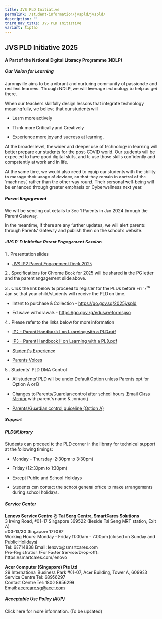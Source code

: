 ```yaml
---
title: JVS PLD Initiative
permalink: /student-information/jvspld/jvspld/
description: ""
third_nav_title: JVS PLD Initiative
variant: tiptap
---
```

<h2>JVS PLD Initiative 2025</h2>
<h4>A Part of the National Digital Literacy Programme (NDLP)</h4>
<h5>Our Vision for Learning</h5>
<p>Jurongville aims to be a vibrant and nurturing community of passionate
and resilient learners. Through NDLP, we will leverage technology to help
us get there.</p>
<p>When our teachers skillfully design lessons that integrate technology
meaningfully, we believe that our students will&nbsp;</p>
<ul data-tight="true" class="tight">
<li>
<p>Learn more actively</p>
</li>
<li>
<p>Think more Critically and Creatively</p>
</li>
<li>
<p>Experience more joy and success at learning.</p>
</li>
</ul>
<p>At the broader level, the wider and deeper use of technology in learning
will better prepare our students for the post-COVID world. Our students
will be expected to have good digital skills, and to use those skills confidently
and competently at work and in life.</p>
<p>At the same time, we would also need to equip our students with the ability
to manage their usage of devices, so that they remain in control of the
‘machines’, rather than the other way round. Their personal well-being
will be enhanced through greater emphasis on Cyberwellness next year.</p>
<h5>Parent Engagement</h5>
<p>We will be sending out details to Sec 1 Parents in Jan 2024 through the
Parent Gateway.</p>
<p>In the meantime, if there are any further updates, we will alert parents
through Parents’ Gateway and publish them on the school’s website.</p>
<h5>JVS PLD Initiative Parent Engagement Session</h5>
<p>1 . Presentation slides
<br>
</p>
<ul data-tight="true" class="tight">
<li>
<p><a href="/files/JVS_IP2_Parent_Engagement_Deck_2025.pdf" rel="noopener nofollow" target="_blank">JVS IP2 Parent Engagement Deck 2025</a>
</p>
</li>
</ul>
<p>2 . Specifications for Chrome Book for 2025 will be shared in the PG letter
and the parent engagement slide above.</p>
<p>3 . Click the link below to proceed to register for the PLDs before Fri
17<sup>th</sup> Jan so that your child/students will receive the PLD on
time.</p>
<ul data-tight="true" class="tight">
<li>
<p>Intent to purchase &amp; Collection - <a href="https://go.gov.sg/2025jvspld" rel="noopener nofollow" target="_blank">https://go.gov.sg/2025jvspld</a>
</p>
</li>
<li>
<p>Edusave withdrawals - <a href="https://go.gov.sg/edusaveformsgso" rel="noopener nofollow" target="_blank">https://go.gov.sg/edusaveformsgso</a>
<br>
</p>
</li>
</ul>
<p>4 . Please refer to the links below for more information
<br>
</p>
<ul data-tight="true" class="tight">
<li>
<p><a href="/files/IP2___Parent_Handbook__I__2025.pdf" rel="noopener nofollow" target="_blank">IP2 - Parent Handbook I on Learning with a PLD.pdf</a>
<a href="/files/IP2___Parent_Handbook__I__2025.pdf" rel="noopener noreferrer nofollow" target="_blank">
<br>
</a>
</p>
</li>
<li>
<p><a href="/files/IP3___Parent_Handbook__II__2025.pdf" rel="noopener nofollow" target="_blank">IP3 - Parent Handbook II on Learning with a PLD.pdf</a> 
<br>
</p>
</li>
<li>
<p><a href="http://www.youtube.com/watch?v=atVkNBXMVnY" rel="noopener noreferrer nofollow" target="_blank">Student's Experience</a> 
<br>
</p>
</li>
<li>
<p><a href="https://go.gov.sg/parent-voxpop-1" rel="noopener noreferrer nofollow" target="_blank">Parents Voices</a>
</p>
</li>
</ul>
<p>5 . Students' PLD DMA Control
<br>
</p>
<ul data-tight="true" class="tight">
<li>
<p>All students' PLD will be under Default Option unless Parents opt for
Option A or B</p>
</li>
<li>
<p>Changes to Parents/Guardian control after school hours (Email <a href="/student-information/class-mentors/" rel="noopener noreferrer nofollow" target="_blank">Class Mentor</a> with
parent's name &amp; contact)</p>
</li>
<li>
<p><a href="/files/Chromebook___Parent_Option_A_Group.pdf" rel="noopener noreferrer nofollow" target="_blank">Parents/Guardian control guideline (Option A)</a>
</p>
</li>
</ul>
<h5>Support</h5>
<h5>PLD@Library</h5>
<p>Students can proceed to the PLD corner in the library for technical support
at the following timings:</p>
<ul data-tight="true" class="tight">
<li>
<p>Monday - Thursday (2:30pm to 3:30pm)</p>
</li>
<li>
<p>Friday (12:30pm to 1:30pm)</p>
</li>
<li>
<p>Except Public and School Holidays</p>
</li>
<li>
<p>Students can contact the school general office to make arrangements during
school holidays.</p>
</li>
</ul>
<h5>Service Center</h5>
<p><strong>Lenovo Service Centre @ Tai Seng Centre, SmartCares Solutions </strong>
<br>3 Irving Road, #01-17 Singapore 369522 (Beside Tai Seng MRT station, Exit
A)
<br>#03-19/20 Singapore 179097
<br>Working Hours: Monday – Friday 11:00am – 7:00pm (closed on Sunday and
Public Holidays)
<br>Tel: 68714838 Email: lenovo@smartcares.com
<br>Pre-Registration (For Faster Service/Drop-off): https://smartcares.com/lenovo</p>
<p><strong>Acer Computer (Singapore) Pte Ltd</strong> 
<br>29 International Business Park #01-07, Acer Building, Tower A, 609923
<br>Service Centre Tel: 68956297
<br>Contact Centre Tel: 1800 8956299
<br>Email: <a href="mailto:acercare.sg@acer.com" rel="noopener noreferrer nofollow" target="_blank">acercare.sg@acer.com</a>
</p>
<h5>Acceptable Use Policy (AUP)</h5>
<p>Click here for more information. (To be updated)</p>